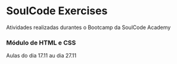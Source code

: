 # SoulCode Exercises

<p> Atividades realizadas durantes o Bootcamp da SoulCode Academy </p>

<h3>Módulo de HTML e CSS </h3>
 <p>Aulas do dia 17.11 au dia 27.11</p>
